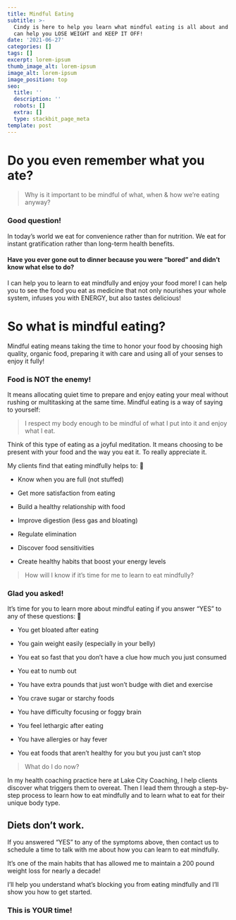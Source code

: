 ```yaml
---
title: Mindful Eating
subtitle: >-
  Cindy is here to help you learn what mindful eating is all about and how it
  can help you LOSE WEIGHT and KEEP IT OFF!
date: '2021-06-27'
categories: []
tags: []
excerpt: lorem-ipsum
thumb_image_alt: lorem-ipsum
image_alt: lorem-ipsum
image_position: top
seo:
  title: ''
  description: ''
  robots: []
  extra: []
  type: stackbit_page_meta
template: post
---
```

# Do you even remember what you ate?

> Why is it important to be mindful of what, when & how we’re eating anyway?

### Good question!

In today’s world we eat for convenience rather than for nutrition. We eat for instant gratification rather than long-term health benefits.

#### Have you ever gone out to dinner because you were “bored” and didn’t know what else to do?

I can help you to learn to eat mindfully and enjoy your food more! I can help you to see the food you eat as medicine that not only nourishes your whole system, infuses you with ENERGY, but also tastes delicious!

# So what is mindful eating?

Mindful eating means taking the time to honor your food by choosing high quality, organic food, preparing it with care and using all of your senses to enjoy it fully!

### Food is NOT the enemy!

It means allocating quiet time to prepare and enjoy eating your meal without rushing or multitasking at the same time. Mindful eating is a way of saying to yourself:

> I respect my body enough to be mindful of what I put into it and enjoy what I eat.

Think of this type of eating as a joyful meditation. It means choosing to be present with your food and the way you eat it. To really appreciate it.

My clients find that eating mindfully helps to: 

*   Know when you are full (not stuffed)

*   Get more satisfaction from eating

*   Build a healthy relationship with food

*   Improve digestion (less gas and bloating)

*   Regulate elimination

*   Discover food sensitivities

*   Create healthy habits that boost your energy levels

> How will I know if it’s time for me to learn to eat mindfully?

### Glad you asked!

It’s time for you to learn more about mindful eating if you answer “YES” to any of these questions: 

*   You get bloated after eating

*   You gain weight easily (especially in your belly)

*   You eat so fast that you don’t have a clue how much you just consumed

*   You eat to numb out

*   You have extra pounds that just won’t budge with diet and exercise

*   You crave sugar or starchy foods

*   You have difficulty focusing or foggy brain

*   You feel lethargic after eating

*   You have allergies or hay fever

*   You eat foods that aren’t healthy for you but you just can’t stop

> What do I do now?

In my health coaching practice here at Lake City Coaching, I help clients discover what triggers them to overeat. Then I lead them through a step-by-step process to learn how to eat mindfully and to learn what to eat for their unique body type.

## Diets don’t work.

If you answered “YES” to any of the symptoms above, then contact us to schedule a time to talk with me about how you can learn to eat mindfully.

It’s one of the main habits that has allowed me to maintain a 200 pound weight loss for nearly a decade!

I’ll help you understand what’s blocking you from eating mindfully and I’ll show you how to get started.

### This is YOUR time!

